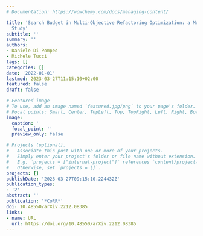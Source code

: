 ```yaml
---
# Documentation: https://wowchemy.com/docs/managing-content/

title: 'Search Budget in Multi-Objective Refactoring Optimization: a Model-Based Empirical
  Study'
subtitle: ''
summary: ''
authors:
- Daniele Di Pompeo
- Michele Tucci
tags: []
categories: []
date: '2022-01-01'
lastmod: 2023-03-27T11:15:10+02:00
featured: false
draft: false

# Featured image
# To use, add an image named `featured.jpg/png` to your page's folder.
# Focal points: Smart, Center, TopLeft, Top, TopRight, Left, Right, BottomLeft, Bottom, BottomRight.
image:
  caption: ''
  focal_point: ''
  preview_only: false

# Projects (optional).
#   Associate this post with one or more of your projects.
#   Simply enter your project's folder or file name without extension.
#   E.g. `projects = ["internal-project"]` references `content/project/deep-learning/index.md`.
#   Otherwise, set `projects = []`.
projects: []
publishDate: '2023-03-27T09:15:10.224432Z'
publication_types:
- '2'
abstract: ''
publication: '*CoRR*'
doi: 10.48550/arXiv.2212.08385
links:
- name: URL
  url: https://doi.org/10.48550/arXiv.2212.08385
---
```


